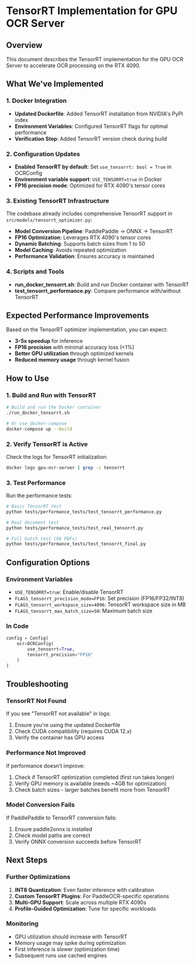 # TensorRT Implementation for GPU OCR Server

## Overview
This document describes the TensorRT implementation for the GPU OCR Server to accelerate OCR processing on the RTX 4090.

## What We've Implemented

### 1. Docker Integration
- **Updated Dockerfile**: Added TensorRT installation from NVIDIA's PyPI index
- **Environment Variables**: Configured TensorRT flags for optimal performance
- **Verification Step**: Added TensorRT version check during build

### 2. Configuration Updates
- **Enabled TensorRT by default**: Set `use_tensorrt: bool = True` in OCRConfig
- **Environment variable support**: `USE_TENSORRT=true` in Docker
- **FP16 precision mode**: Optimized for RTX 4090's tensor cores

### 3. Existing TensorRT Infrastructure
The codebase already includes comprehensive TensorRT support in `src/models/tensorrt_optimizer.py`:

- **Model Conversion Pipeline**: PaddlePaddle → ONNX → TensorRT
- **FP16 Optimization**: Leverages RTX 4090's tensor cores
- **Dynamic Batching**: Supports batch sizes from 1 to 50
- **Model Caching**: Avoids repeated optimization
- **Performance Validation**: Ensures accuracy is maintained

### 4. Scripts and Tools
- **run_docker_tensorrt.sh**: Build and run Docker container with TensorRT
- **test_tensorrt_performance.py**: Compare performance with/without TensorRT

## Expected Performance Improvements

Based on the TensorRT optimizer implementation, you can expect:
- **3-5x speedup** for inference
- **FP16 precision** with minimal accuracy loss (<1%)
- **Better GPU utilization** through optimized kernels
- **Reduced memory usage** through kernel fusion

## How to Use

### 1. Build and Run with TensorRT
```bash
# Build and run the Docker container
./run_docker_tensorrt.sh

# Or use docker-compose
docker-compose up --build
```

### 2. Verify TensorRT is Active
Check the logs for TensorRT initialization:
```bash
docker logs gpu-ocr-server | grep -i tensorrt
```

### 3. Test Performance
Run the performance tests:
```bash
# Basic TensorRT test
python tests/performance_tests/test_tensorrt_performance.py

# Real document test
python tests/performance_tests/test_real_tensorrt.py

# Full batch test (96 PDFs)
python tests/performance_tests/test_tensorrt_final.py
```

## Configuration Options

### Environment Variables
- `USE_TENSORRT=true`: Enable/disable TensorRT
- `FLAGS_tensorrt_precision_mode=FP16`: Set precision (FP16/FP32/INT8)
- `FLAGS_tensorrt_workspace_size=4096`: TensorRT workspace size in MB
- `FLAGS_tensorrt_max_batch_size=50`: Maximum batch size

### In Code
```python
config = Config(
    ocr=OCRConfig(
        use_tensorrt=True,
        tensorrt_precision="FP16"
    )
)
```

## Troubleshooting

### TensorRT Not Found
If you see "TensorRT not available" in logs:
1. Ensure you're using the updated Dockerfile
2. Check CUDA compatibility (requires CUDA 12.x)
3. Verify the container has GPU access

### Performance Not Improved
If performance doesn't improve:
1. Check if TensorRT optimization completed (first run takes longer)
2. Verify GPU memory is available (needs ~4GB for optimization)
3. Check batch sizes - larger batches benefit more from TensorRT

### Model Conversion Fails
If PaddlePaddle to TensorRT conversion fails:
1. Ensure paddle2onnx is installed
2. Check model paths are correct
3. Verify ONNX conversion succeeds before TensorRT

## Next Steps

### Further Optimizations
1. **INT8 Quantization**: Even faster inference with calibration
2. **Custom TensorRT Plugins**: For PaddleOCR-specific operations
3. **Multi-GPU Support**: Scale across multiple RTX 4090s
4. **Profile-Guided Optimization**: Tune for specific workloads

### Monitoring
- GPU utilization should increase with TensorRT
- Memory usage may spike during optimization
- First inference is slower (optimization time)
- Subsequent runs use cached engines